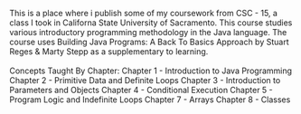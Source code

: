   This is a place where i publish some of my coursework from CSC - 15, a class I took in Californa State University of Sacramento.
  This course studies various introductory programming methodology in the Java language.
  The course uses Building Java Programs: A Back To Basics Approach by Stuart Reges & Marty Stepp as a supplementary to learning.
  <br></br>
  Concepts Taught By Chapter:
  Chapter 1 - Introduction to Java Programming
  Chapter 2 - Primitive Data and Definite Loops
  Chapter 3 - Introduction to Parameters and Objects
  Chapter 4 - Conditional Execution
  Chapter 5 - Program Logic and Indefinite Loops
  Chapter 7 - Arrays
  Chapter 8 - Classes
